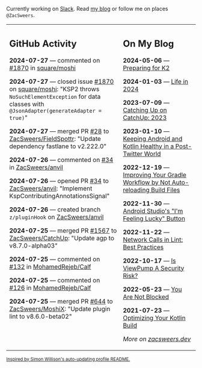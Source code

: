 Currently working on [Slack](https://slack.com/). Read [my blog](https://zacsweers.dev/) or follow me on places `@ZacSweers`.

<table><tr><td valign="top" width="60%">

## GitHub Activity
<!-- githubActivity starts -->
**2024-07-27** — commented on [#1870](https://github.com/square/moshi/issues/1870#issuecomment-2254280478) in [square/moshi](https://github.com/square/moshi)

**2024-07-27** — closed issue [#1870](https://github.com/square/moshi/issues/1870) on [square/moshi](https://github.com/square/moshi): "KSP2 throws `NoSuchElementException` for data classes with `@JsonAdapter(generateAdapter = true)`"

**2024-07-27** — merged PR [#28](https://github.com/ZacSweers/FieldSpottr/pull/28) to [ZacSweers/FieldSpottr](https://github.com/ZacSweers/FieldSpottr): "Update dependency fastlane to v2.222.0"

**2024-07-26** — commented on [#34](https://github.com/ZacSweers/anvil/pull/34#issuecomment-2253407942) in [ZacSweers/anvil](https://github.com/ZacSweers/anvil)

**2024-07-26** — opened PR [#34](https://github.com/ZacSweers/anvil/pull/34) to [ZacSweers/anvil](https://github.com/ZacSweers/anvil): "Implement KspContributingAnnotationsSignal"

**2024-07-26** — created branch `z/pluginHook` on [ZacSweers/anvil](https://github.com/ZacSweers/anvil)

**2024-07-25** — merged PR [#1567](https://github.com/ZacSweers/CatchUp/pull/1567) to [ZacSweers/CatchUp](https://github.com/ZacSweers/CatchUp): "Update agp to v8.7.0-alpha03"

**2024-07-25** — commented on [#132](https://github.com/MohamedRejeb/Calf/pull/132#issuecomment-2251398956) in [MohamedRejeb/Calf](https://github.com/MohamedRejeb/Calf)

**2024-07-25** — commented on [#126](https://github.com/MohamedRejeb/Calf/pull/126#issuecomment-2251235607) in [MohamedRejeb/Calf](https://github.com/MohamedRejeb/Calf)

**2024-07-25** — merged PR [#644](https://github.com/ZacSweers/MoshiX/pull/644) to [ZacSweers/MoshiX](https://github.com/ZacSweers/MoshiX): "Update plugin lint to v8.6.0-beta02"
<!-- githubActivity ends -->
</td><td valign="top" width="40%">

## On My Blog
<!-- blog starts -->
**2024-05-06** — [Preparing for K2](https://www.zacsweers.dev/preparing-for-k2/)

**2024-01-03** — [Life in 2024](https://www.zacsweers.dev/life-in-2024/)

**2023-07-09** — [Catching Up on CatchUp: 2023](https://www.zacsweers.dev/catching-up-on-catchup-2023/)

**2023-01-10** — [Keeping Android and Kotlin Healthy in a Post-Twitter World](https://www.zacsweers.dev/keeping-android-healthy/)

**2022-12-19** — [Improving Your Gradle Workflow by Not Auto-reloading Build Files](https://www.zacsweers.dev/improving-your-workflow-by-not-auto-reloading-build-files/)

**2022-11-30** — [Android Studio's "I'm Feeling Lucky" Button](https://www.zacsweers.dev/android-studios-im-feeling-lucky-button/)

**2022-11-22** — [Network Calls in Lint: Best Practices](https://www.zacsweers.dev/network-calls-in-lint-best-practices/)

**2022-10-17** — [Is ViewPump A Security Risk?](https://www.zacsweers.dev/is-viewpump-a-security-risk/)

**2022-05-23** — [You Are Not Blocked](https://www.zacsweers.dev/you-are-not-blocked/)

**2021-07-23** — [Optimizing Your Kotlin Build](https://www.zacsweers.dev/optimizing-your-kotlin-build/)
<!-- blog ends -->
_More on [zacsweers.dev](https://zacsweers.dev/)_
</td></tr></table>

<sub><a href="https://simonwillison.net/2020/Jul/10/self-updating-profile-readme/">Inspired by Simon Willison's auto-updating profile README.</a></sub>